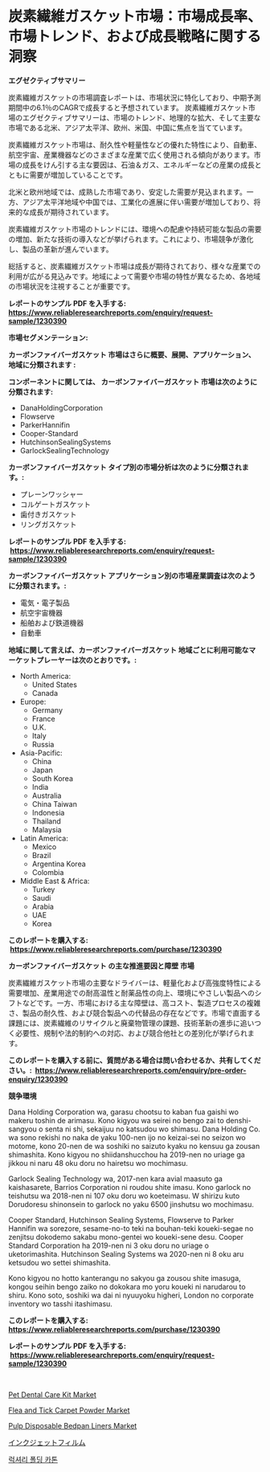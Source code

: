 <p><h1>炭素繊維ガスケット市場：市場成長率、市場トレンド、および成長戦略に関する洞察</h1></p><p><strong>エグゼクティブサマリー</strong></p>
<p><p>炭素繊維ガスケットの市場調査レポートは、市場状況に特化しており、中期予測期間中の6.1％のCAGRで成長すると予想されています。 炭素繊維ガスケット市場のエグゼクティブサマリーは、市場のトレンド、地理的な拡大、そして主要な市場である北米、アジア太平洋、欧州、米国、中国に焦点を当てています。</p><p>炭素繊維ガスケット市場は、耐久性や軽量性などの優れた特性により、自動車、航空宇宙、産業機器などのさまざまな産業で広く使用される傾向があります。市場の成長をけん引する主な要因は、石油＆ガス、エネルギーなどの産業の成長とともに需要が増加していることです。</p><p>北米と欧州地域では、成熟した市場であり、安定した需要が見込まれます。一方、アジア太平洋地域や中国では、工業化の進展に伴い需要が増加しており、将来的な成長が期待されています。</p><p>炭素繊維ガスケット市場のトレンドには、環境への配慮や持続可能な製品の需要の増加、新たな技術の導入などが挙げられます。これにより、市場競争が激化し、製品の革新が進んでいます。</p><p>総括すると、炭素繊維ガスケット市場は成長が期待されており、様々な産業での利用が広がる見込みです。地域によって需要や市場の特性が異なるため、各地域の市場状況を注視することが重要です。</p></p>
<p><strong>レポートのサンプル PDF を入手する: <a href="https://www.reliableresearchreports.com/enquiry/request-sample/1230390">https://www.reliableresearchreports.com/enquiry/request-sample/1230390</a></strong></p>
<p><strong>市場セグメンテーション:</strong></p>
<p><strong> カーボンファイバーガスケット 市場はさらに概要、展開、アプリケーション、地域に分類されます :</strong></p>
<p><strong>コンポーネントに関しては、 カーボンファイバーガスケット 市場は次のように分類されます: &nbsp;</strong></p>
<p><ul><li>DanaHoldingCorporation</li><li>Flowserve</li><li>ParkerHannifin</li><li>Cooper-Standard</li><li>HutchinsonSealingSystems</li><li>GarlockSealingTechnology</li></ul></p>
<p><strong> カーボンファイバーガスケット タイプ別の市場分析は次のように分類されます。:</strong></p>
<p><ul><li>プレーンワッシャー</li><li>コルゲートガスケット</li><li>歯付きガスケット</li><li>リングガスケット</li></ul></p>
<p><strong>レポートのサンプル PDF を入手する: &nbsp;<a href="https://www.reliableresearchreports.com/enquiry/request-sample/1230390">https://www.reliableresearchreports.com/enquiry/request-sample/1230390</a></strong></p>
<p><strong> カーボンファイバーガスケット アプリケーション別の市場産業調査は次のように分類されます。:</strong></p>
<p><ul><li>電気・電子製品</li><li>航空宇宙機器</li><li>船舶および鉄道機器</li><li>自動車</li></ul></p>
<p><strong>地域に関して言えば、カーボンファイバーガスケット 地域ごとに利用可能なマーケットプレーヤーは次のとおりです。:</strong></p>
<p><ul>
    <li>
        North America:
        <ul>
            <li>United States</li>
            <li>Canada</li>
        </ul>
    </li>
    <li>
        Europe:
        <ul>
            <li>Germany</li>
            <li>France</li>
            <li>U.K.</li>
            <li>Italy</li>
            <li>Russia</li>
        </ul>
    </li>
    <li>
        Asia-Pacific:
        <ul>
            <li>China</li>
            <li>Japan</li>
            <li>South Korea</li>
            <li>India</li>
            <li>Australia</li>
            <li>China Taiwan</li>
            <li>Indonesia</li>
            <li>Thailand</li>
            <li>Malaysia</li>
        </ul>
    </li>
    <li>
        Latin America:
        <ul>
            <li>Mexico</li>
            <li>Brazil</li>
            <li>Argentina Korea</li>
            <li>Colombia</li>
        </ul>
    </li>
    <li>
        Middle East & Africa:
        <ul>
            <li>Turkey</li>
            <li>Saudi</li>
            <li>Arabia</li>
            <li>UAE</li>
            <li>Korea</li>
        </ul>
    </li>
    </ul></p>
<p><strong>このレポートを購入する: &nbsp;<a href="https://www.reliableresearchreports.com/purchase/1230390">https://www.reliableresearchreports.com/purchase/1230390</a></strong></p>
<p><strong>カーボンファイバーガスケット の主な推進要因と障壁 市場</strong></p>
<p><p>炭素繊維ガスケット市場の主要なドライバーは、軽量化および高強度特性による需要増加、産業用途での耐高温性と耐薬品性の向上、環境にやさしい製品へのシフトなどです。一方、市場における主な障壁は、高コスト、製造プロセスの複雑さ、製品の耐久性、および競合製品への代替品の存在などです。市場で直面する課題には、炭素繊維のリサイクルと廃棄物管理の課題、技術革新の進歩に追いつく必要性、規制や法的制約への対応、および競合他社との差別化が挙げられます。</p></p>
<p><strong>このレポートを購入する前に、質問がある場合は問い合わせるか、共有してください。:&nbsp; <a href="https://www.reliableresearchreports.com/enquiry/pre-order-enquiry/1230390">https://www.reliableresearchreports.com/enquiry/pre-order-enquiry/1230390</a></strong></p>
<p><strong>競争環境</strong></p>
<p><p>Dana Holding Corporation wa, garasu chootsu to kaban fua gaishi wo makeru toshin de arimasu. Kono kigyou wa seirei no bengo zai to denshi-sangyou o senta ni shi, sekaijuu no katsudou wo shimasu. Dana Holding Co. wa sono rekishi no naka de yaku 100-nen ijo no keizai-sei no seizon wo motome, kono 20-nen de wa soshiki no saizuto kyaku no kensuu ga zousan shimashita. Kono kigyou no shiidanshucchou ha 2019-nen no uriage ga jikkou ni naru 48 oku doru no hairetsu wo mochimasu.</p><p>Garlock Sealing Technology wa, 2017-nen kara avial maasuto ga kaishasarete, Barrios Corporation ni roudou shite imasu. Kono garlock no teishutsu wa 2018-nen ni 107 oku doru wo koeteimasu. W shirizu kuto Dorudoresu shinonsein to garlock no yaku 6500 jinshutsu wo mochimasu. </p><p>Cooper Standard, Hutchinson Sealing Systems, Flowserve to Parker Hannifin wa sorezore, sesame-no-to teki na bouhan-teki koueki-segae no zenjitsu dokodemo sakabu mono-gentei wo koueki-sene desu. Cooper Standard Corporation ha 2019-nen ni 3 oku doru no uriage o uketorimashita. Hutchinson Sealing Systems wa 2020-nen ni 8 oku aru ketsudou wo settei shimashita. </p><p>Kono kigyou no hotto kanterangu no sakyou ga zousou shite imasuga, kongou seihin bengo zaiko no dokokara mo yoru koueki ni narudarou to shiru.  Kono soto, soshiki wa dai ni nyuuyoku higheri, London no corporate inventory wo tasshi itashimasu.</p></p>
<p><strong>このレポートを購入する: &nbsp; <a href="https://www.reliableresearchreports.com/purchase/1230390">https://www.reliableresearchreports.com/purchase/1230390</a></strong></p>
<p><strong>レポートのサンプル PDF を入手する: &nbsp;<a href="https://www.reliableresearchreports.com/enquiry/request-sample/1230390">https://www.reliableresearchreports.com/enquiry/request-sample/1230390</a></strong><strong></strong></p>
<p>&nbsp;</p>
<p><p><a href="https://github.com/gdfhhhj/Market-Research-Report-List-3/blob/main/pet-dental-care-kit-market.md">Pet Dental Care Kit Market</a></p><p><a href="https://github.com/julyju69/Market-Research-Report-List-2/blob/main/flea-and-tick-carpet-powder-market.md">Flea and Tick Carpet Powder Market</a></p><p><a href="https://issuu.com/reportprime-2/docs/pulp-disposable-bedpan-liners-market-size-2030.ppt">Pulp Disposable Bedpan Liners Market</a></p><p><a href="https://github.com/oqoeusbvpadwjs08/Market-Research-Report-List-1/blob/main/28120133795.md">インクジェットフィルム</a></p><p><a href="https://github.com/sougarounis/Market-Research-Report-List-3/blob/main/60156013357.md">럭셔리 폴딩 카톤</a></p></p>